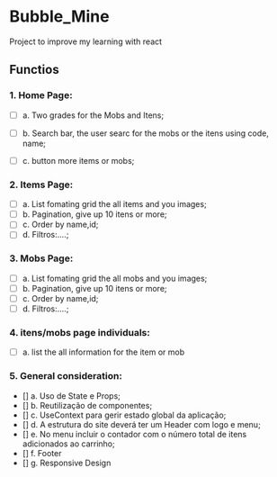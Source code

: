# Bubble_Mine
Project to improve my learning with react


## Functios

### 1. Home Page:

* [ ]  a. Two grades for the Mobs and Itens;
* [ ]  b. Search bar, the user searc for the mobs or the itens using code, name;
* [ ]  c. button more items or mobs;


### 2. Items Page:

* [ ]  a. List fomating grid the all items and you images;
* [ ]  b. Pagination, give up 10 itens or more;
* [ ]  c. Order by name,id;
* [ ]  d. Filtros:....;

### 3. Mobs Page:

* [ ]  a. List fomating grid the all mobs and you images;
* [ ]  b. Pagination, give up 10 itens or more;
* [ ]  c. Order by name,id;
* [ ]  d. Filtros:....;

### 4. itens/mobs page individuals:

* [ ]  a. list the all information for the item or mob

### 5. General consideration:

* []  a. Uso de State e Props;
* []  b. Reutilização de componentes;
* []  c. UseContext para gerir estado global da aplicação;
* []  d. A estrutura do site deverá ter um Header com logo e menu;
* []  e. No menu incluir o contador com o número total de itens adicionados ao carrinho;
* []  f. Footer
* []  g. Responsive Design
